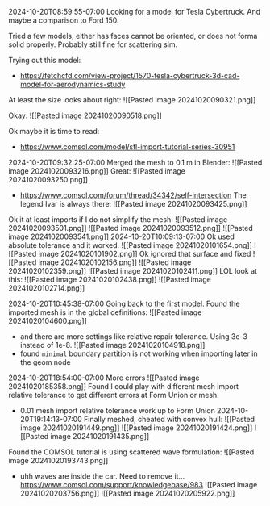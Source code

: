 
2024-10-20T08:59:55-07:00
Looking for a model for Tesla Cybertruck. And maybe a comparison to Ford 150.

Tried a few models, either has faces cannot be oriented, or does not forma solid properly. Probably still fine for scattering sim.

Trying out this model:
- https://fetchcfd.com/view-project/1570-tesla-cybertruck-3d-cad-model-for-aerodynamics-study

At least the size looks about right:
![[Pasted image 20241020090321.png]]

Okay:
![[Pasted image 20241020090518.png]]

Ok maybe it is time to read:
- https://www.comsol.com/model/stl-import-tutorial-series-30951

2024-10-20T09:32:25-07:00 Merged the mesh to 0.1 m in Blender:
![[Pasted image 20241020093216.png]]
Great:
![[Pasted image 20241020093250.png]]
- https://www.comsol.com/forum/thread/34342/self-intersection
The legend Ivar is always there:
![[Pasted image 20241020093425.png]]

Ok it at least imports if I do not simplify the mesh:
![[Pasted image 20241020093501.png]]
![[Pasted image 20241020093512.png]]
![[Pasted image 20241020093541.png]]
2024-10-20T10:09:13-07:00
Ok used absolute tolerance and it worked.
![[Pasted image 20241020101654.png]]
![[Pasted image 20241020101902.png]]
Ok ignored that surface and fixed
![[Pasted image 20241020102156.png]]
![[Pasted image 20241020102359.png]]
![[Pasted image 20241020102411.png]]
LOL look at this:
![[Pasted image 20241020102438.png]]
![[Pasted image 20241020102714.png]]

2024-10-20T10:45:38-07:00
Going back to the first model.
Found the imported mesh is in the global definitions:
![[Pasted image 20241020104600.png]]
- and there are more settings like relative repair tolerance. Using 3e-3 instead of 1e-8.
![[Pasted image 20241020104918.png]]
- found `minimal` boundary partition is not working when importing later in the geom node

2024-10-20T18:54:00-07:00
More errors
![[Pasted image 20241020185358.png]]
Found I could play with different mesh import relative tolerance to get different errors at Form Union or mesh.
- 0.01 mesh import relative tolerance work up to Form Union
2024-10-20T19:14:13-07:00
Finally meshed, cheated with convex hull:
![[Pasted image 20241020191449.png]]
![[Pasted image 20241020191424.png]]
![[Pasted image 20241020191435.png]]

Found the COMSOL tutorial is using scattered wave formulation:
![[Pasted image 20241020193743.png]]
- uhh waves are inside the car. Need to remove it...
https://www.comsol.com/support/knowledgebase/983
![[Pasted image 20241020203756.png]]
![[Pasted image 20241020205922.png]]




























































